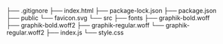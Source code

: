 ├── .gitignore
├── index.html
├── package-lock.json
├── package.json
├── public
└── favicon.svg
└── src
├── fonts
├── graphik-bold.woff
├── graphik-bold.woff2
├── graphik-regular.woff
└── graphik-regular.woff2
├── index.js
└── style.css
